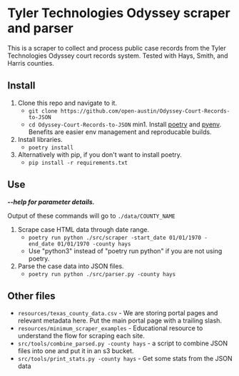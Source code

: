 # Tyler Technologies Odyssey scraper and parser

This is a scraper to collect and process public case records from the Tyler Technologies Odyssey court records system. Tested with Hays, Smith, and Harris counties.

## Install

1. Clone this repo and navigate to it.
   - `git clone https://github.com/open-austin/Odyssey-Court-Records-to-JSON`
   - `cd Odyssey-Court-Records-to-JSON`
     min1. Install [poetry](https://python-poetry.org/docs/#installation) and [pyenv](https://github.com/pyenv/pyenv#installation). Benefits are easier env management and reproducable builds.
1. Install libraries.
   - `poetry install`
1. Alternatively with pip, if you don't want to install poetry.
   - `pip install -r requirements.txt`

## Use

_**--help for parameter details.**_

Output of these commands will go to `./data/COUNTY_NAME`

1. Scrape case HTML data through date range.
   - `poetry run python ./src/scraper -start_date 01/01/1970 -end_date 01/01/1970 -county hays`
   - Use "python3" instead of "poetry run python" if you are not using poetry.
1. Parse the case data into JSON files.
   - `poetry run python ./src/parser.py -county hays`

## Other files

- `resources/texas_county_data.csv` - We are storing portal pages and relevant metadata here. Put the main portal page with a trailing slash.
- `resources/minimum_scraper_examples` - Educational resource to understand the flow for scraping each site.
- `src/tools/combine_parsed.py -county hays` - a script to combine JSON files into one and put it in an s3 bucket.
- `src/tools/print_stats.py -county hays` - Get some stats from the JSON data
